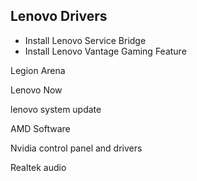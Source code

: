 ## Lenovo Drivers

* Install Lenovo Service Bridge
* Install Lenovo Vantage Gaming Feature

Legion Arena

Lenovo Now

lenovo system update

AMD Software

Nvidia control panel and drivers

Realtek audio
